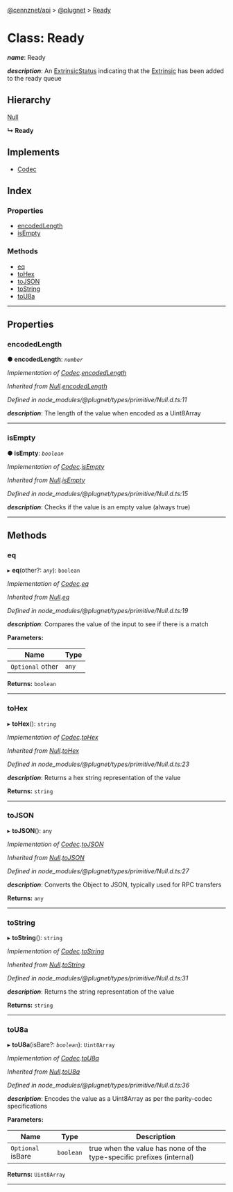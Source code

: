 [@cennznet/api](../README.md) > [@plugnet](../modules/_plugnet.md) > [Ready](../classes/_plugnet.ready.md)

# Class: Ready

*__name__*: Ready

*__description__*: An [ExtrinsicStatus](_plugnet.extrinsicstatus.md) indicating that the [Extrinsic](_plugnet.extrinsic.md) has been added to the ready queue

## Hierarchy

 [Null](_plugnet.null.md)

**↳ Ready**

## Implements

* [Codec](../interfaces/_plugnet.codec.md)

## Index

### Properties

* [encodedLength](_plugnet.ready.md#encodedlength)
* [isEmpty](_plugnet.ready.md#isempty)

### Methods

* [eq](_plugnet.ready.md#eq)
* [toHex](_plugnet.ready.md#tohex)
* [toJSON](_plugnet.ready.md#tojson)
* [toString](_plugnet.ready.md#tostring)
* [toU8a](_plugnet.ready.md#tou8a)

---

## Properties

<a id="encodedlength"></a>

###  encodedLength

**● encodedLength**: *`number`*

*Implementation of [Codec](../interfaces/_plugnet.codec.md).[encodedLength](../interfaces/_plugnet.codec.md#encodedlength)*

*Inherited from [Null](_plugnet.null.md).[encodedLength](_plugnet.null.md#encodedlength)*

*Defined in node_modules/@plugnet/types/primitive/Null.d.ts:11*

*__description__*: The length of the value when encoded as a Uint8Array

___
<a id="isempty"></a>

###  isEmpty

**● isEmpty**: *`boolean`*

*Implementation of [Codec](../interfaces/_plugnet.codec.md).[isEmpty](../interfaces/_plugnet.codec.md#isempty)*

*Inherited from [Null](_plugnet.null.md).[isEmpty](_plugnet.null.md#isempty)*

*Defined in node_modules/@plugnet/types/primitive/Null.d.ts:15*

*__description__*: Checks if the value is an empty value (always true)

___

## Methods

<a id="eq"></a>

###  eq

▸ **eq**(other?: *`any`*): `boolean`

*Implementation of [Codec](../interfaces/_plugnet.codec.md).[eq](../interfaces/_plugnet.codec.md#eq)*

*Inherited from [Null](_plugnet.null.md).[eq](_plugnet.null.md#eq)*

*Defined in node_modules/@plugnet/types/primitive/Null.d.ts:19*

*__description__*: Compares the value of the input to see if there is a match

**Parameters:**

| Name | Type |
| ------ | ------ |
| `Optional` other | `any` |

**Returns:** `boolean`

___
<a id="tohex"></a>

###  toHex

▸ **toHex**(): `string`

*Implementation of [Codec](../interfaces/_plugnet.codec.md).[toHex](../interfaces/_plugnet.codec.md#tohex)*

*Inherited from [Null](_plugnet.null.md).[toHex](_plugnet.null.md#tohex)*

*Defined in node_modules/@plugnet/types/primitive/Null.d.ts:23*

*__description__*: Returns a hex string representation of the value

**Returns:** `string`

___
<a id="tojson"></a>

###  toJSON

▸ **toJSON**(): `any`

*Implementation of [Codec](../interfaces/_plugnet.codec.md).[toJSON](../interfaces/_plugnet.codec.md#tojson)*

*Inherited from [Null](_plugnet.null.md).[toJSON](_plugnet.null.md#tojson)*

*Defined in node_modules/@plugnet/types/primitive/Null.d.ts:27*

*__description__*: Converts the Object to JSON, typically used for RPC transfers

**Returns:** `any`

___
<a id="tostring"></a>

###  toString

▸ **toString**(): `string`

*Implementation of [Codec](../interfaces/_plugnet.codec.md).[toString](../interfaces/_plugnet.codec.md#tostring)*

*Inherited from [Null](_plugnet.null.md).[toString](_plugnet.null.md#tostring)*

*Defined in node_modules/@plugnet/types/primitive/Null.d.ts:31*

*__description__*: Returns the string representation of the value

**Returns:** `string`

___
<a id="tou8a"></a>

###  toU8a

▸ **toU8a**(isBare?: *`boolean`*): `Uint8Array`

*Implementation of [Codec](../interfaces/_plugnet.codec.md).[toU8a](../interfaces/_plugnet.codec.md#tou8a)*

*Inherited from [Null](_plugnet.null.md).[toU8a](_plugnet.null.md#tou8a)*

*Defined in node_modules/@plugnet/types/primitive/Null.d.ts:36*

*__description__*: Encodes the value as a Uint8Array as per the parity-codec specifications

**Parameters:**

| Name | Type | Description |
| ------ | ------ | ------ |
| `Optional` isBare | `boolean` |  true when the value has none of the type-specific prefixes (internal) |

**Returns:** `Uint8Array`

___

